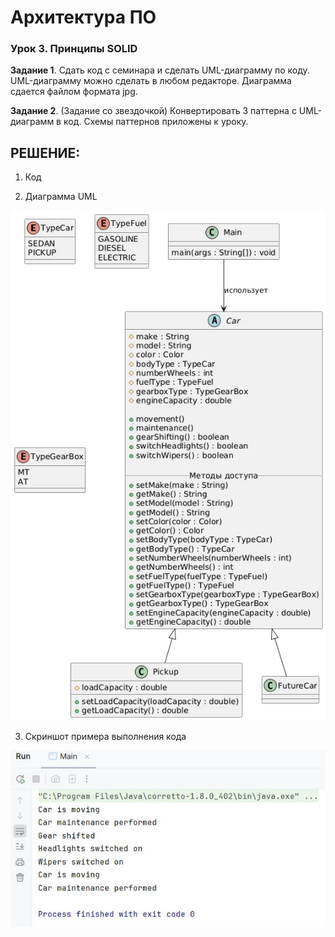 # Архитектура ПО
### Урок 3. Принципы SOLID

**Задание 1**. Сдать код с семинара и сделать UML-диаграмму по коду. 
UML-диаграмму можно сделать в любом редакторе. 
Диаграмма сдается файлом формата jpg.

**Задание 2**. (Задание со звездочкой) 
Конвертировать 3 паттерна с UML-диаграмм в код. 
Схемы паттернов приложены к уроку.

## РЕШЕНИЕ:

1. Код



2. Диаграмма UML

 ![](02.jpg)

3. Скриншот примера выполнения кода

  ![](01.JPG)  
   

   

